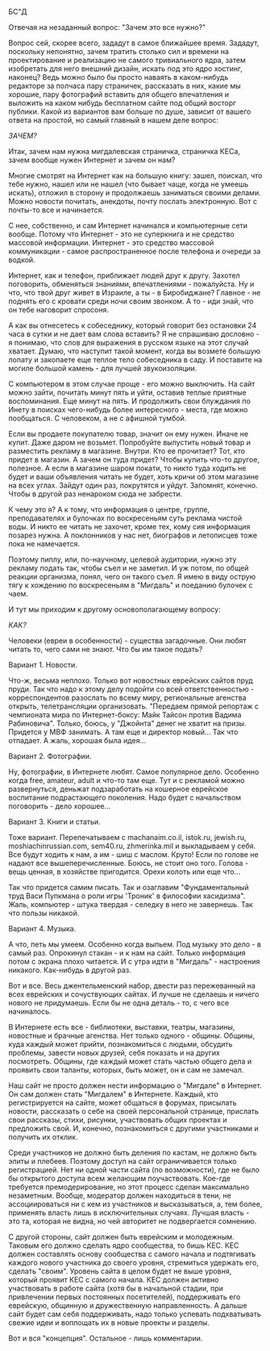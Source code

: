 БС"Д

Отвечая на незаданный вопрос: "Зачем это все нужно?"

Вопрос сей, скорее всего, зададут в самое ближайшее время. Зададут, поскольку
непонятно, зачем тратить столько сил и времени на проектирование и реализацию
не самого тривиального ядра, затем изобретать для него внешний дизайн, искать
под это ядро хостинг, наконец? Ведь можно было бы просто наваять в
каком-нибудь редакторе за полчаса пару страничек, рассказать в них, какие мы
хорошие, пару фотографий вставить для общего впечатления и выложить на каком
нибудь бесплатном сайте под общий восторг публики. Какой из вариантов вам
больше по душе, зависит от вашего ответа на простой, но самый главный в нашем
деле вопрос:

*ЗАЧЕМ?*

Итак, зачем нам нужна мигдалевская страничка, страничка КЕСа, зачем вообще
нужен Интернет и зачем он нам?

Многие смотрят на Интернет как на большую книгу: зашел, поискал, что тебе
нужно, нашел или не нашел (что бывает чаще, когда не умеешь искать), отложил в
сторону и продолжаешь заниматься своими делами. Можно новости почитать,
анекдоты, почту послать электронную. Вот с почты-то все и начинается.

С нее, собственно, и сам Интернет начинался и компьютерные сети вообще. Потому
что Интернет - это не суперкнига и не средство массовой информации. Интернет -
это средство массовой коммуникации - самое распространенное после телефона и
очереди за водкой.

Интернет, как и телефон, приближает людей друг к другу. Захотел поговорить,
обменяться знаниями, впечатлениями - пожалуйста. Ну и что, что твой друг живет
в Израиле, а ты - в Биробиджане? Главное - не поднять его с кровати среди ночи
своим звонком. А то - иди знай, что он тебе наговорит спросоня.

А как вы отнесетесь к собеседнику, который говорит без остановки 24 часа в
сутки и не дает вам слова вставить? Я не спрашиваю дословно - я понимаю, что
слов для выражения в русском языке на этот случай хватает. Думаю, что наступит
такой момент, когда вы возмете большую лопату и закопаете еще теплое тело
собеседника в саду. И поставите на могиле большой камень - для лучшей
звукоизоляции.

С компьютером в этом случае проще - его можно выключить. На сайт можно зайти,
почитать минут пять и уйти, оставив теплые приятные воспоминания. Еще минут на
пять. И продолжить свои блуждания по Инету в поисках чего-нибудь более
интересного - места, где можно пообщаться. С человеком, а не с афишной тумбой.

Если вы продаете покупателю товар, значит он ему нужен. Иначе не купит. Даже
даром не возьмет. Попробуйте выпустить новый товар и разместить рекламу в
магазине. Внутри. Кто ее прочитает? Тот, кто придет в магазин. А зачем он туда
придет? Чтобы купить что-то другое, полезное. А если в магазине шаром покати,
то никто туда ходить не будет и ваши объявления читать не будет, хоть
кричи об этом магазине на всех углах. Зайдут один раз, покрутятся и уйдут.
Запомнят, конечно. Чтобы в другой раз ненароком сюда не забрести.

К чему это я? А к тому, что информация о центре, группе, преподавателях и
булочках по воскресеньям суть реклама чистой воды. И никто ее читать не
захочет, кроме тех, кому сия информация позарез нужна. А поклонников у нас
нет, биографов и летописцев тоже пока не намечается.

Поэтому пиплу, или, по-научному, целевой аудитории, нужно эту рекламу подать
так, чтобы съел и не заметил. И уж потом, по общей реакции организма, понял,
чего он такого съел. Я имею в виду острую тягу к хождению по воскресеньям в 
"Мигдаль" и поеданию булочек с чаем.

И тут мы приходим к другому основополагающему вопросу:

*КАК?*

Человеки (евреи в особенности) - существа загадочные. Они любят читать то, чего
сами не знают. Что бы им такое подать?

Вариант 1. Новости.

Что-ж, весьма неплохо. Только вот новостных еврейских сайтов пруд пруди. Так
что надо к этому делу подойти со всей ответственностью - корреспондентов
разослать по всему миру, региональные агенства открыть, телетрансляции
организовать.  "Передаем прямой репортаж с чемпионата мира по Интернет-боксу:
Майк Тайсон против Вадима Рабиновича". Только, боюсь, у "Джойнта" денег не
хватит на призы.  Придется у МВФ занимать. А там еще и директор новый... Так
что отпадает. А жаль, хорошая была идея...

Вариант 2. Фотографии.

Ну, фотографии, в Интернете любят. Самое популярное дело. Особенно когда free,
amateur, adult и что-то там еще. Тут и с рекламой можно развернуться, деньжат
подзаработать на кошерное еврейское воспитание подрастающего поколения. Надо
будет с начальством поговорить - дело хорошее...

Вариант 3. Книги и статьи.

Тоже вариант. Перепечатываем с machanaim.co.il, istok.ru, jewish.ru,
moshiachinrussian.com, sem40.ru, zhmerinka.mil и выкладываем у себя. Все будут
ходить к нам, а им - шиш с маслом. Круто! Если по голове не надают все
вышеперечисленные. Боюсь, не стоит оно того. Голова - вещь ценная, в хозяйстве
пригодится. Орехи колоть или еще что...

Так что придется самим писать. Так и озаглавим "Фундаментальный труд Васи
Пупкмана о роли игры 'Троник' в философии хасидизма". Жаль, компьютер - штука
твердая - селедку в него не завернешь. Так что пользы никакой.

Вариант 4. Музыка.

А что, петь мы умеем. Особенно когда выпьем. Под музыку это дело - в самый
раз. Опрокинул стакан - и к нам на сайт. Только информация потом с экрана
плохо читается. И с утра идти в "Мигдаль" - настроения никакого. Как-нибудь в
другой раз.

Вот и все. Весь джентельменский набор, двести раз пережеванный на всех
еврейских и сочуствующих сайтах. И лучше не сделаешь и ничего нового не
придумаешь. Если бы не одна деталь - то, с чего все начиналось.

В Интернете есть все - библиотеки, выставки, театры, магазины, новостные и
брачные агенства. Нет только одного - общины. Общины, куда каждый может
прийти, познакомиться с людьми, обсудить проблемы, завести новых друзей, себя
показать и на других посмотреть. Общины, где каждый может стать частью общего
дела и проявить свои таланты, которых, быть может, он и сам не замечал.

Наш сайт не просто должен нести информацию о "Мигдале" в Интернет. Он сам
должен стать "Мигдалем" в Интернете. Каждый, кто регистрируется на сайте,
может общаться в форумах, присылать новости, рассказать о себе на своей
персональной странице, прислать свои рассказы, стихи, рисунки, участвовать
общих проектах и предложить свой. И, конечно, познакомиться с другими
участниками и получить их отклик.

Среди участников не должно быть деления по кастам, не должно быть элиты и
плебеев. Поэтому доступ на сайт ограничивается только регистрацией. Нет ни
одной части сайта (по возможности), где не было бы открытого доступа всем
желающим поучаствовать. Кое-где требуется премодерирование, но этот процесс
сделан максимально незаметным. Вообще, модератор должен находиться в тени, не
ассоциироваться ни с кем из участников и высказываться, а, тем более,
применять власть лишь в исключительных случаях. Лучшая власть - это та,
которая не видна, но чей авторитет не подвергается сомнению.

С другой стороны, сайт должен быть еврейским и молодежным. Таковым его должно
сделать ядро сообщества, то бишь КЕС. КЕС должен составлять основу сообщества
с самого начала и подтягивать каждого нового участника до своего уровня,
стремиться удержать его, сделать "своим". Уровень сайта в целом будет не выше
уровня, который проявит КЕС с самого начала. КЕС должен активно участвовать в
работе сайта (хотя бы в начальной стадии, при привлечении первых постоянных
посетителей), поддерживать его еврейскую, общинную и дружественную
направленность. А дальше сайт будет сам себя поддерживать, надо только
успевать подхватывать свежие идеи и воплощать их в новые проекты и разделы.

Вот и вся "концепция". Остальное - лишь комментарии.
